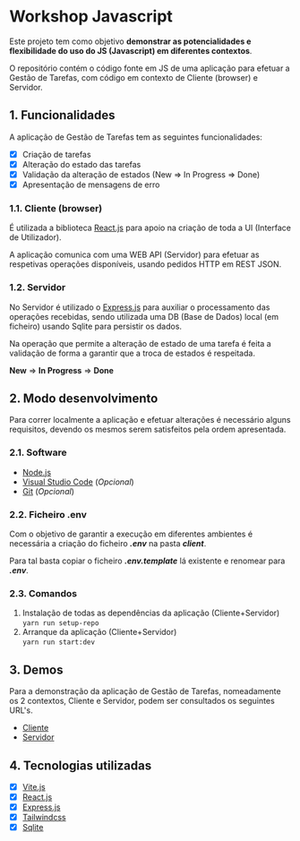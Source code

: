 # Workshop Javascript

Este projeto tem como objetivo **demonstrar as potencialidades e flexibilidade do uso do JS (Javascript) em diferentes contextos**.

O repositório contém o código fonte em JS de uma aplicação para efetuar a Gestão de Tarefas, com código em contexto de Cliente (browser) e Servidor.

## 1. Funcionalidades

A aplicação de Gestão de Tarefas tem as seguintes funcionalidades:

- [x] Criação de tarefas
- [x] Alteração do estado das tarefas
- [x] Validação da alteração de estados (New => In Progress => Done)
- [x] Apresentação de mensagens de erro

### 1.1. Cliente (browser)

É utilizada a biblioteca [React.js](https://reactjs.org) para apoio na criação de toda a UI (Interface de Utilizador).

A aplicação comunica com uma WEB API (Servidor) para efetuar as respetivas operações disponíveis, usando pedidos HTTP em REST JSON.

### 1.2. Servidor

No Servidor é utilizado o [Express.js](https://expressjs.com) para auxiliar o processamento das operações recebidas, sendo utilizada uma DB (Base de Dados) local (em ficheiro) usando Sqlite para persistir os dados.

Na operação que permite a alteração de estado de uma tarefa é feita a validação de forma a garantir que a troca de estados é respeitada.

**New** => **In Progress** => **Done**

## 2. Modo desenvolvimento

Para correr localmente a aplicação e efetuar alterações é necessário alguns requisitos, devendo os mesmos serem satisfeitos pela ordem apresentada.

### 2.1. Software

- [Node.js](https://nodejs.org)
- [Visual Studio Code](https://code.visualstudio.com) (_Opcional_)
- [Git](https://git-scm.com) (_Opcional_)

### 2.2. Ficheiro .env

Com o objetivo de garantir a execução em diferentes ambientes é necessária a criação do ficheiro **_.env_** na pasta **_client_**.

Para tal basta copiar o ficheiro **_.env.template_** lá existente e renomear para **_.env_**.

### 2.3. Comandos

1. Instalação de todas as dependências da aplicação (Cliente+Servidor)<br>`yarn run setup-repo`
2. Arranque da aplicação (Cliente+Servidor)<br>`yarn run start:dev`

## 3. Demos

Para a demonstração da aplicação de Gestão de Tarefas, nomeadamente os 2 contextos, Cliente e Servidor, podem ser consultados os seguintes URL's.

- [Cliente](https://js-workshop.netlify.app)
- [Servidor](https://js-workshop.herokuapp.com)

## 4. Tecnologias utilizadas

- [x] [Vite.js](https://vitejs.dev)
- [x] [React.js](https://reactjs.org)
- [x] [Express.js](https://expressjs.com)
- [x] [Tailwindcss](https://tailwindcss.com)
- [x] [Sqlite](https://www.sqlite.org)
